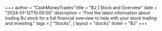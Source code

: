 +++
author = "CashMoneyTrades"
title = "BJ | Stock and Overview"
date = "2024-01-12T10:00:00"
description = "Find the latest information about trading BJ stock for a full financial overview to help with your stock trading and investing."
tags = [
"Stocks",
]
layout = "stocks"
ticker = "BJ"
+++
        


    
        